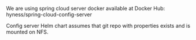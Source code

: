 We are using spring cloud server docker available at Docker Hub: hyness/spring-cloud-config-server

Config server Helm chart assumes that git repo with properties exists and is mounted on NFS. 



